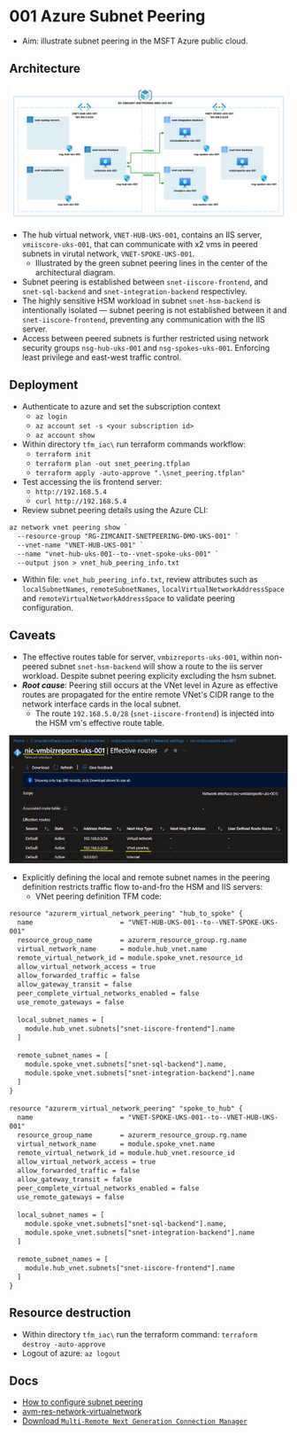 # 001 Azure Subnet Peering

* Aim: illustrate subnet peering in the MSFT Azure public cloud.

## Architecture

![snet_peering_architecture](images/az_001_subnet_peering.png)

* The hub virtual network, `VNET-HUB-UKS-001`, contains an IIS server, `vmiiscore-uks-001`, that can communicate with x2 vms in peered subnets in virutal network, `VNET-SPOKE-UKS-001`.
  * Illustrated by the green subnet peering lines in the center of the architectural diagram.
* Subnet peering is established between `snet-iiscore-frontend`, and `snet-sql-backend` and `snet-integration-backend` respectivley.
* The highly sensitive HSM workload in subnet `snet-hsm-backend` is intentionally isolated — subnet peering is not established between it and `snet-iiscore-frontend`, preventing any communication with the IIS server.
* Access between peered subnets is further restricted using network security groups `nsg-hub-uks-001` and `nsg-spokes-uks-001`. Enforcing least privilege and east-west traffic control.

## Deployment 

* Authenticate to azure and set the subscription context
  * `az login`
  * `az account set -s <your subscription id>`
  * `az account show`
* Within directory `tfm_iac\` run terraform commands workflow:
  * `terraform init`
  * `terraform plan -out snet_peering.tfplan` 
  * `terraform apply -auto-approve ".\snet_peering.tfplan"`
* Test accessing the iis frontend server: 
  * `http://192.168.5.4`
  * `curl http://192.168.5.4`
* Review subnet peering details using the Azure CLI: 
```
az network vnet peering show `
  --resource-group "RG-ZIMCANIT-SNETPEERING-DMO-UKS-001" `
  --vnet-name "VNET-HUB-UKS-001" `
  --name "vnet-hub-uks-001--to--vnet-spoke-uks-001" `
  --output json > vnet_hub_peering_info.txt
```
  * Within file: `vnet_hub_peering_info.txt`, review attributes such as `localSubnetNames`, `remoteSubnetNames`, `localVirtualNetworkAddressSpace` and `remoteVirtualNetworkAddressSpace` to validate peering configuration.

## Caveats

* The effective routes table for server, `vmbizreports-uks-001`, within non-peered subnet `snet-hsm-backend` will show a route to the iis server workload. Despite subnet peering explicity excluding the hsm subnet.
* ***Root cause***: Peering still occurs at the VNet level in Azure as effective routes are propagated for the entire remote VNet's CIDR range to the network interface cards in the local subnet. 
  * The route `192.168.5.0/28` (`snet-iiscore-frontend`) is injected into the HSM vm's effective route table.

![snet_peering_architecture](images/az_001_nic-vmbizreports-uks-001_effective_routes.png)

* Explicitly defining the local and remote subnet names in the peering definition restricts traffic flow to-and-fro the HSM and IIS servers:
  * VNet peering definition TFM code: 

```
resource "azurerm_virtual_network_peering" "hub_to_spoke" {
  name                      = "VNET-HUB-UKS-001--to--VNET-SPOKE-UKS-001"
  resource_group_name       = azurerm_resource_group.rg.name
  virtual_network_name      = module.hub_vnet.name
  remote_virtual_network_id = module.spoke_vnet.resource_id
  allow_virtual_network_access = true
  allow_forwarded_traffic = false
  allow_gateway_transit = false 
  peer_complete_virtual_networks_enabled = false
  use_remote_gateways = false 

  local_subnet_names = [
    module.hub_vnet.subnets["snet-iiscore-frontend"].name
  ]

  remote_subnet_names = [
    module.spoke_vnet.subnets["snet-sql-backend"].name,
    module.spoke_vnet.subnets["snet-integration-backend"].name
  ]
}

resource "azurerm_virtual_network_peering" "spoke_to_hub" {
  name                      = "VNET-SPOKE-UKS-001--to--VNET-HUB-UKS-001"
  resource_group_name       = azurerm_resource_group.rg.name
  virtual_network_name      = module.spoke_vnet.name
  remote_virtual_network_id = module.hub_vnet.resource_id
  allow_virtual_network_access = true
  allow_forwarded_traffic = false
  allow_gateway_transit = false 
  peer_complete_virtual_networks_enabled = false
  use_remote_gateways = false 
  
  local_subnet_names = [
    module.spoke_vnet.subnets["snet-sql-backend"].name,
    module.spoke_vnet.subnets["snet-integration-backend"].name
  ]

  remote_subnet_names = [
    module.hub_vnet.subnets["snet-iiscore-frontend"].name
  ]
}
```


## Resource destruction 

* Within directory `tfm_iac\` run the terraform command: `terraform destroy -auto-approve`
* Logout of azure: `az logout`

## Docs

* [How to configure subnet peering](https://learn.microsoft.com/en-us/azure/virtual-network/how-to-configure-subnet-peering)
* [avm-res-network-virtualnetwork](https://registry.terraform.io/modules/Azure/avm-res-network-virtualnetwork/azurerm/latest)
* [Download `Multi-Remote Next Generation Connection Manager`](https://mremoteng.org/download)